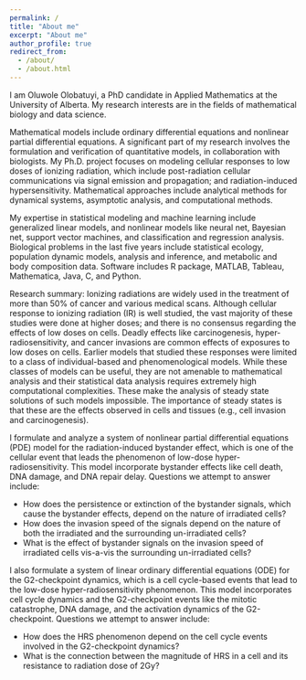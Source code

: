 ```yaml
---
permalink: /
title: "About me"
excerpt: "About me"
author_profile: true
redirect_from: 
  - /about/
  - /about.html
---
```


I am Oluwole Olobatuyi, a PhD candidate in Applied Mathematics at the University of Alberta. My research interests are in the 
fields of mathematical biology and data science.

Mathematical models include ordinary differential equations and nonlinear partial differential equations. A significant part of my research involves the formulation and verification of quantitative models, in collaboration with biologists. My Ph.D. project focuses on modeling cellular responses to low doses of ionizing radiation, which include post-radiation cellular communications via signal emission and propagation; and radiation-induced hypersensitivity. Mathematical approaches include analytical methods for dynamical systems, asymptotic analysis, and computational methods.

My expertise in statistical modeling and machine learning include generalized linear models, and nonlinear models like neural net, Bayesian net, support vector machines, and classification and regression analysis. Biological problems in the last five years include statistical ecology, population dynamic models, analysis and inference, and metabolic and body composition data. Software includes R package, MATLAB, Tableau, Mathematica, Java, C, and Python. 

Research summary:
Ionizing radiations are widely used in the treatment of more than 50% of cancer and various medical scans. Although cellular response to ionizing radiation (IR) is well studied, the vast majority of these studies were done at higher doses; and there is no consensus regarding the effects of low doses on cells. Deadly effects like carcinogenesis, hyper-radiosensitivity, and cancer invasions are common effects of exposures to low doses on cells. Earlier models that studied these responses were limited to a class of individual-based and phenomenological models. While these classes of models can be useful, they are not amenable to mathematical analysis and their statistical data analysis requires extremely high computational complexities. These make the analysis of steady state solutions of such models impossible. The importance of steady states is that these are the effects observed in cells and tissues (e.g., cell invasion and carcinogenesis).

I formulate and analyze a system of nonlinear partial differential equations (PDE) model for the radiation-induced bystander effect, which is one of the cellular event that leads the phenomenon of low-dose hyper-radiosensitivity. This model incorporate bystander effects like cell death, DNA damage, and DNA repair delay. Questions we attempt to answer include: 
* How does the persistence or extinction of the bystander signals, which cause the bystander effects, depend on the nature of irradiated cells? 
* How does the invasion speed of the signals depend on the nature of both the irradiated and the surrounding un-irradiated cells? 
* What is the effect of bystander signals on the invasion speed of irradiated cells vis-a-vis the surrounding un-irradiated cells?

I also formulate a system of linear ordinary differential equations (ODE) for the G2-checkpoint dynamics, which is a cell cycle-based events that lead to the low-dose hyper-radiosensitivity phenomenon. This model incorporates cell cycle dynamics and the G2-checkpoint events like the mitotic catastrophe, DNA damage, and the activation dynamics of the G2-checkpoint. Questions we attempt to answer include: 
* How does the HRS phenomenon depend on the cell cycle events involved in the G2-checkpoint dynamics? 
* What is the connection between the magnitude of HRS in a cell and its resistance to radiation dose of 2Gy?